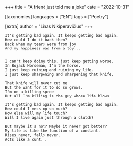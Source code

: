 +++
title = "A friend just told me a joke"
date = "2022-10-31"

[taxonomies]
languages = ["EN"]
tags = ["Poetry"]

[extra]
author = "Linas Nikiperavičius"
+++
```
It's getting bad again. It keeps getting bad again.
How could I do it back then?
Back when my tears were from joy
And my happiness was from a toy...
```
<!-- more -->
```

I can't keep doing this, just keep getting worse.
In Bojack Horseman, I'm the horse.
I just keep ruining and ruining my life.
I just keep sharpening and sharpening that knife.

That knife will never cut me
But the want for it to do so grows.
I'm on a killing spree
But all I'm killing is the guy whose life blows.

It's getting bad again. It keeps getting bad again.
How could I mess up so much?
How else will my life touch?
Will I live again just through a clutch?

But maybe it's not? Maybe it never got better?
My life is like the function of a constant.
Rises never, falls never.
Acts like a cunt...
```
